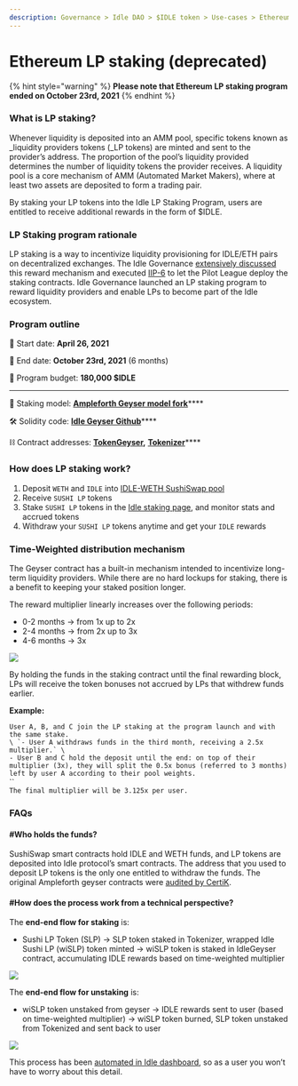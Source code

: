 ```yaml
---
description: Governance > Idle DAO > $IDLE token > Use-cases > Ethereum LP Staking
---
```


# Ethereum LP staking (deprecated)

{% hint style="warning" %}
**Please note that Ethereum LP staking program ended on October 23rd, 2021**
{% endhint %}

### **What is LP staking?**

Whenever liquidity is deposited into an AMM pool, specific tokens known as _liquidity providers tokens (_LP tokens) are minted and sent to the provider’s address. The proportion of the pool’s liquidity provided determines the number of liquidity tokens the provider receives. A liquidity pool is a core mechanism of AMM (Automated Market Makers), where at least two assets are deposited to form a trading pair.&#x20;

By staking your LP tokens into the Idle LP Staking Program, users are entitled to receive additional rewards in the form of $IDLE.

### **LP Staking program rationale**

LP staking is a way to incentivize liquidity provisioning for IDLE/ETH pairs on decentralized exchanges. The Idle Governance [extensively discussed](https://gov.idle.finance/t/final-discussion-for-the-lp-staking-implementation-for-idle/346) this reward mechanism and executed [IIP-6](https://gov.idle.finance/t/iip-6-lp-staking-fund-transfer-treasury-transfer-for-protocol-operations/409) to let the Pilot League deploy the staking contracts. Idle Governance launched an LP staking program to reward liquidity providers and enable LPs to become part of the Idle ecosystem.

### **Program outline**

📅 Start date: **April 26, 2021**

📅 End date: **October 23rd, 2021** (6 months)

💼 Program budget: **180,000 $IDLE**

****

🔀 Staking model: [**Ampleforth Geyser model fork**](https://www.ampleforth.org/dapps/)****

🛠 Solidity code: [**Idle Geyser Github**](https://github.com/Idle-Finance/idle-geyser)****

⛓ Contract addresses: [**TokenGeyser**](https://etherscan.io/address/0xcc0b9f7ed0e6bc7c2e69dbd247e8420f29aeb48d#code)**,** [**Tokenizer**](https://etherscan.io/address/0x076ff8e6402b02855ff82119b53e59bbdd67f0ee#code)****

### **How does LP staking work?**

1. Deposit `WETH` and `IDLE` into [IDLE-WETH SushiSwap pool](https://analytics.sushi.com/pairs/0xa7f11e026a0af768d285360a855f2bded3047530)
2. Receive `SUSHI LP` tokens
3. Stake `SUSHI LP` tokens in the [Idle staking page](https://idle.finance/#/dashboard/stake), and monitor stats and accrued tokens
4. Withdraw your `SUSHI LP` tokens anytime and get your `IDLE` rewards

### **Time-Weighted distribution mechanism**

The Geyser contract has a built-in mechanism intended to incentivize long-term liquidity providers. While there are no hard lockups for staking, there is a benefit to keeping your staked position longer.&#x20;

The reward multiplier linearly increases over the following periods:

* 0-2 months -> from 1x up to 2x
* 2-4 months -> from 2x up to 3x
* 4-6 months -> 3x

![](../../.gitbook/assets/IdleGyserTW\_distribution\_schedule.png)

By holding the funds in the staking contract until the final rewarding block, LPs will receive the token bonuses not accrued by LPs that withdrew funds earlier.

**Example:**&#x20;

`User A, B, and C join the LP staking at the program launch and with the same stake.` \
``\
`- User A withdraws funds in the third month, receiving a 2.5x multiplier.` \
``\
`- User B and C hold the deposit until the end: on top of their multiplier (3x), they will split the 0.5x bonus (referred to 3 months) left by user A according to their pool weights.`\
``\
`The final multiplier will be 3.125x per user.`

### FAQs

#### #Who holds the funds?

SushiSwap smart contracts hold IDLE and WETH funds, and LP tokens are deposited into Idle protocol’s smart contracts. The address that you used to deposit LP tokens is the only one entitled to withdraw the funds. The original Ampleforth geyser contracts were [audited by CertiK](https://github.com/ampleforth/ampleforth-audits/tree/master/token-geyser).

#### #How does the process work from a technical perspective?

The **end-end flow for staking** is:

* Sushi LP Token (SLP) → SLP token staked in Tokenizer, wrapped Idle Sushi LP (wiSLP) token minted → wiSLP token is staked in IdleGeyser contract, accumulating IDLE rewards based on time-weighted multiplier

![](../../.gitbook/assets/LP\_staking\_flow.png)

The **end-end flow for unstaking** is:

* wiSLP token unstaked from geyser → IDLE rewards sent to user (based on time-weighted multiplier) → wiSLP token burned, SLP token unstaked from Tokenized and sent back to user

![](../../.gitbook/assets/LP\_unstaking\_flow.png)

This process has been [automated in Idle dashboard](https://idle.finance/#/dashboard/stake), so as a user you won’t have to worry about this detail.
